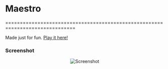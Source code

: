 # Maestro
==============================================================================

Made just for fun. [Play it here!](http://morozanv.github.io/Maestro/)


### Screenshot

<p align="center">
  <img src="http://pictures.gabrielecirulli.com/2048-20140309-234100.png" alt="Screenshot"/>
</p>
